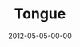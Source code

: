 ---
layout: message
category: message
series: "James: Putting Your Faith to Work"
title: "Tongue"
date: 2012-05-05-00-00
message_id: 725
audio: "http://s3.amazonaws.com/crossroads-media/media/legacy/mp3/james_03.mp3"
audio-duration: "39:13"
program: "http://s3.amazonaws.com/crossroads-media/media/legacy/documents/05_05-06_12Program_OAKLEY.pdf"
description: "Brian Tome talks about the power of our tongues."
video: "https://s3.amazonaws.com/crossroadsvideomessages/james_03.mp4"
video-duration: "39:18"
video-image: "http://s3.amazonaws.com/crossroads-media/images/legacy/content/james_03_still.jpg"
flag: "N"
---